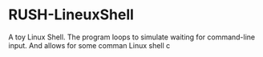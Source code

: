 # RUSH-LineuxShell
A toy Linux Shell. The program loops to simulate waiting for command-line input. And allows for some comman Linux shell c


